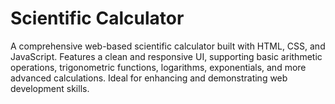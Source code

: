 #  Scientific Calculator
A comprehensive web-based scientific calculator built with HTML, CSS, and JavaScript. Features a clean and responsive UI, supporting basic arithmetic operations, trigonometric functions, logarithms, exponentials, and more advanced calculations. Ideal for enhancing and demonstrating web development skills.
